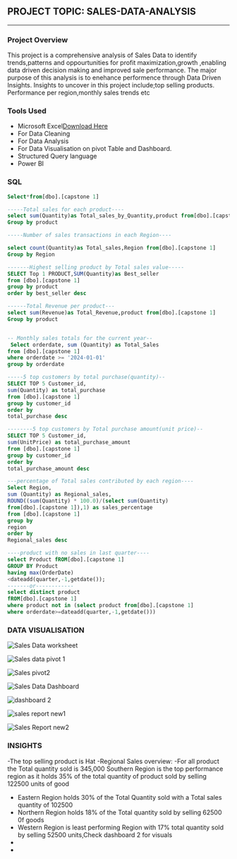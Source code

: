 ## PROJECT TOPIC: SALES-DATA-ANALYSIS
---
### Project Overview
This project  is a comprehensive analysis of Sales Data to identify trends,patterns and oppourtunities for profit maximization,growth ,enabling data driven decision making and improved sale performance. The major purpose of this analysis is to enehance performence through Data Driven Insights. Insights to uncover in this project include;top selling products. Performance per region,monthly sales trends etc


### Tools Used

- Microsoft Excel[Download Here](https://www.microsoft.com)
- For Data Cleaning
- For Data Analysis
- For Data Visualisation on pivot Table and Dashboard.
- Structured Query language
- Power BI 
  
 ### SQL
 ```SQL
Select*from[dbo].[capstone 1]

 -----Total sales for each product----
 select sum(Quantity)as Total_sales_by_Quantity,product from[dbo].[capstone 1]  
 Group by product

 -----Number of sales transactions in each Region----
 
 select count(Quantity)as Total_sales,Region from[dbo].[capstone 1]  
 Group by Region

 -------Highest selling product by Total sales value-----
 SELECT Top 1 PRODUCT,SUM(Quantity)as Best_seller
 from [dbo].[capstone 1]
 group by product
 order by best_seller desc
 
 ------Total Revenue per product---
 select sum(Revenue)as Total_Revenue,product from[dbo].[capstone 1]  
 Group by product


 --	Monthly sales totals for the current year--
  Select orderdate, sum (Quantity) as Total_Sales 
 from [dbo].[capstone 1]
 where orderdate >= '2024-01-01'
 group by orderdate

-----5 top customers by total purchase(quantity)--
SELECT TOP 5 Customer_id,
sum(Quantity) as total_purchase
from [dbo].[capstone 1]
group by customer_id
order by 
total_purchase desc

--------5 top customers by Total purchase amount(unit price)--
SELECT TOP 5 Customer_id,
sum(UnitPrice) as total_purchase_amount
from [dbo].[capstone 1]
group by customer_id
order by 
total_purchase_amount desc

---percentage of Total sales contributed by each region----
Select Region,
sum (Quantity) as Regional_sales,
ROUND((sum(Quantity) * 100.0)/(select sum(Quantity)
from[dbo].[capstone 1]),1) as sales_percentage
from [dbo].[capstone 1]
group by
region
order by
Regional_sales desc

----product with no sales in last quarter----
select Product fROM[dbo].[capstone 1]
GROUP BY Product
having max(OrderDate)
<dateadd(quarter,-1,getdate());
-------or------------
select distinct product
fROM[dbo].[capstone 1]
where product not in (select product from[dbo].[capstone 1]
where orderdate>=dateadd(quarter,-1,getdate()))
```

### DATA VISUALISATION

![Sales Data worksheet](https://github.com/user-attachments/assets/505f24e6-bda4-45bf-afdb-c96c32a346da)












![Sales data pivot 1](https://github.com/user-attachments/assets/da797fc8-298b-4fcf-a7a2-c4d3df142e64)













![Sales pivot2](https://github.com/user-attachments/assets/fd4fec96-ca10-4d9a-b174-d1399ce2667a)








![Sales Data Dashboard](https://github.com/user-attachments/assets/b0c7a855-fb62-4cab-af54-acc2e5ee6852)





![dashboard 2](https://github.com/user-attachments/assets/3f383d7c-1b4f-4f21-a0a0-77bf6c4d1dbf)



![sales report new1](https://github.com/user-attachments/assets/88def056-2316-4148-a60b-f46eb82bc4a1)




![Sales Report new2](https://github.com/user-attachments/assets/7954dae7-4e6e-42c4-94c3-5bf72fe2dee5)












### INSIGHTS

-The top selling product is Hat
-Regional Sales overview:
-For all product the Total quantity sold is 345,000 Southern Region is the top performance region as it holds 35% of the total quantity of product sold by selling 122500 units of good
- Eastern Region holds 30% of the Total Quantity  sold with a Total sales quantity of 102500 
- Northern Region holds  18% of the Total quantity sold by selling 62500 0f goods
- Western Region is least performing Region with 17% total quantity sold by selling 52500 units,Check dashboard 2 for visuals
- 
- 


